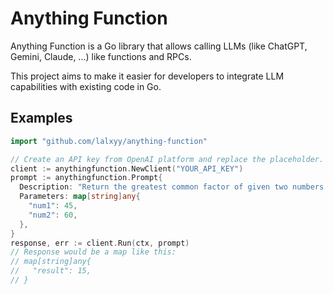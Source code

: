 # Anything Function

Anything Function is a Go library that allows calling LLMs (like ChatGPT, Gemini, Claude, ...) like functions and RPCs.

This project aims to make it easier for developers to integrate LLM capabilities with existing code in Go.

## Examples

```go
import "github.com/lalxyy/anything-function"

// Create an API key from OpenAI platform and replace the placeholder.
client := anythingfunction.NewClient("YOUR_API_KEY")
prompt := anythingfunction.Prompt{
  Description: "Return the greatest common factor of given two numbers `num1` and `num2`.",
  Parameters: map[string]any{
    "num1": 45,
    "num2": 60,
  },
}
response, err := client.Run(ctx, prompt)
// Response would be a map like this:
// map[string]any{
//   "result": 15,
// }
```
